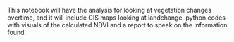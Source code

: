 This notebook will have the analysis for looking at vegetation changes overtime, and it will include GIS maps looking at landchange, python codes with visuals of the calculated NDVI and a report to speak on the information found. 
